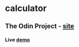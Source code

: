 # calculator
## The Odin Project - [site](https://www.theodinproject.com/) 
### Live [demo](https://ypakce.github.io/calculator/)